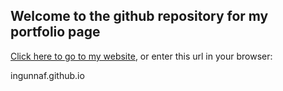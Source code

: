 

## Welcome to the github repository for my portfolio page


[Click here to go to my website](ingunnaf.github.io), or enter this url in your browser:

ingunnaf.github.io
